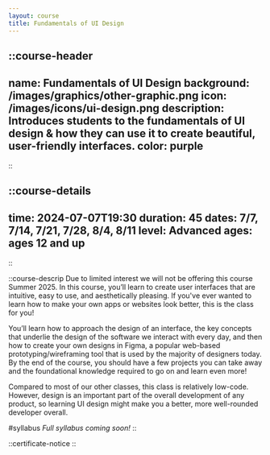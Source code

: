 ```yaml
---
layout: course
title: Fundamentals of UI Design
---
```


::course-header
---
name: Fundamentals of UI Design
background: /images/graphics/other-graphic.png
icon: /images/icons/ui-design.png
description: Introduces students to the fundamentals of UI design & how they can use it to create beautiful, user-friendly interfaces.
color: purple
---
::

::course-details
---
time: 2024-07-07T19:30
duration: 45
dates: 7/7, 7/14, 7/21, 7/28, 8/4, 8/11
level: Advanced
ages: ages 12 and up
---
::

::course-descrip
Due to limited interest we will not be offering this course Summer 2025.
In this course, you’ll learn to create user interfaces that are intuitive, easy to use, and aesthetically pleasing. If you've ever wanted to learn how to make your own apps or websites look better, this is the class for you!

You’ll learn how to approach the design of an interface, the key concepts that underlie the design of the software we interact with every day, and then how to create your own designs in Figma, a popular web-based prototyping/wireframing tool that is used by the majority of designers today. By the end of the course, you should have a few projects you can take away and the foundational knowledge required to go on and learn even more!

Compared to most of our other classes, this class is relatively low-code. However, design is an important part of the overall development of any product, so learning UI design might make you a better, more well-rounded developer overall. 


#syllabus
*Full syllabus coming soon!*
::

::certificate-notice
::
